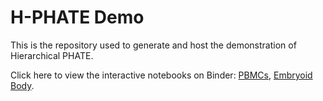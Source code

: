 # H-PHATE Demo

This is the repository used to generate and host the demonstration of Hierarchical PHATE.

Click here to view the interactive notebooks on Binder: [PBMCs](https://mybinder.org/v2/gh/KrishnaswamyLab/h_phate_demo/master?filepath=H-PHATE_PBMC_Demo.ipynb), [Embryoid Body](https://mybinder.org/v2/gh/KrishnaswamyLab/h_phate_demo/master?filepath=H-PHATE_EB_Demo.ipynb).